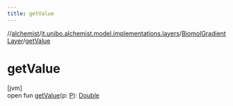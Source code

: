 ```yaml
---
title: getValue
---
```

//[alchemist](../../../index.html)/[it.unibo.alchemist.model.implementations.layers](../index.html)/[BiomolGradientLayer](index.html)/[getValue](get-value.html)



# getValue



[jvm]\
open fun [getValue](get-value.html)(p: [P](../../it.unibo.alchemist.model/-biochemistry-incarnation/index.html)): [Double](https://docs.oracle.com/javase/8/docs/api/java/lang/Double.html)




